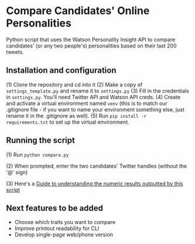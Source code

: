 Compare Candidates' Online Personalities
=========================================

Python script that uses the Watson Personality Insight API to compare candidates' (or any two people's) personalities based on their last 200 tweets.


Installation and configuration
----------------------------
(1) Clone the repository and cd into it
(2) Make a copy of `settings_template.py` and rename it to `settings.py`
(3) Fill in the credentials in `settings.py`. You'll need Twitter API and Watson API creds.
(4) Create and activate a virtual environment named `venv` (this is to match our .gitignore file - if you want to name your environment something else, just rename it in the .gitignore as well).
(5) Run `pip install -r requirements.txt` to set up the virtual environment.



Running the script
------------------

(1) Run `python compare.py`

(2) When prompted, enter the two candidates' Twitter handles (without the '@' sign)

(3) Here's a [Guide to understanding the numeric results outputted by this script](https://console.bluemix.net/docs/services/personality-insights/numeric.html#numeric)


Next features to be added
-------------------------
+ Choose which traits you want to compare
+ Improve printout readability for CLI
+ Develop single-page web/phone version